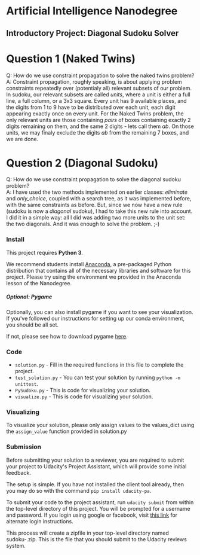 # Artificial Intelligence Nanodegree
## Introductory Project: Diagonal Sudoku Solver

# Question 1 (Naked Twins)
Q: How do we use constraint propagation to solve the naked twins problem?  
A: Constraint propagation, roughly speaking, is about applying problem constraints repeatedly over (potentialy all) relevant subsets of our problem. In sudoku, our relevant subsets are called *units*, where a unit is either a full line, a full column, or a 3x3 square. Every unit has 9 available places, and the digits from 1 to 9 have to be distributed over each unit, each digit appearing exactly once on every unit. For the Naked Twins problem, the only relevant units are those containing *pairs* of boxes containing exactly 2 digits remaining on them, and the same 2 digits - lets call them *ab*. On those units, we may finaly exclude the digits *ab* from the remaining 7 boxes, and we are done.  

# Question 2 (Diagonal Sudoku)
Q: How do we use constraint propagation to solve the diagonal sudoku problem?  
A: I have used the two methods implemented on earlier classes: *eliminate* and *only_choice*, coupled with a search tree, as it was implemented before, with the same constraints as before. But, since we now have a new rule (sudoku is now a *diagonal* sudoku), I had to take this new rule into account. I did it in a simple way: all I did was adding two more units to the unit set: the two diagonals. And it was enough to solve the problem. ;-)  

### Install

This project requires **Python 3**.

We recommend students install [Anaconda](https://www.continuum.io/downloads), a pre-packaged Python distribution that contains all of the necessary libraries and software for this project. 
Please try using the environment we provided in the Anaconda lesson of the Nanodegree.

##### Optional: Pygame

Optionally, you can also install pygame if you want to see your visualization. If you've followed our instructions for setting up our conda environment, you should be all set.

If not, please see how to download pygame [here](http://www.pygame.org/download.shtml).

### Code

* `solution.py` - Fill in the required functions in this file to complete the project.
* `test_solution.py` - You can test your solution by running `python -m unittest`.
* `PySudoku.py` - This is code for visualizing your solution.
* `visualize.py` - This is code for visualizing your solution.

### Visualizing

To visualize your solution, please only assign values to the values_dict using the `assign_value` function provided in solution.py

### Submission
Before submitting your solution to a reviewer, you are required to submit your project to Udacity's Project Assistant, which will provide some initial feedback.  

The setup is simple.  If you have not installed the client tool already, then you may do so with the command `pip install udacity-pa`.  

To submit your code to the project assistant, run `udacity submit` from within the top-level directory of this project.  You will be prompted for a username and password.  If you login using google or facebook, visit [this link](https://project-assistant.udacity.com/auth_tokens/jwt_login) for alternate login instructions.

This process will create a zipfile in your top-level directory named sudoku-<id>.zip.  This is the file that you should submit to the Udacity reviews system.

